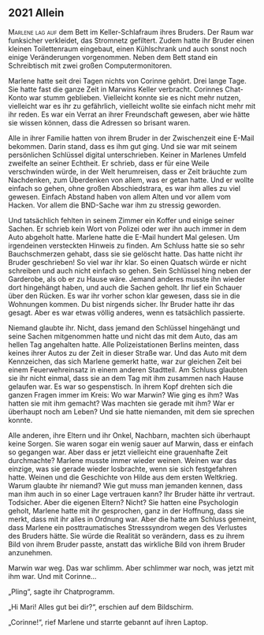 ## **2021** Allein

<span style="font-variant:small-caps;">Marlene lag auf</span> dem Bett im Keller-Schlafraum ihres Bruders.
Der Raum war funksicher verkleidet, das Stromnetz gefiltert.
Zudem hatte ihr Bruder einen kleinen Toilettenraum eingebaut, einen Kühlschrank und auch sonst noch einige Veränderungen vorgenommen.
Neben dem Bett stand ein Schreibtisch mit zwei großen Computermonitoren.

Marlene hatte seit drei Tagen nichts von Corinne gehört.
Drei lange Tage.
Sie hatte fast die ganze Zeit in Marwins Keller verbracht.
Corinnes Chat-Konto war stumm geblieben.
Vielleicht konnte sie es nicht mehr nutzen, vielleicht war es ihr zu gefährlich, vielleicht wollte sie einfach nicht mehr mit ihr reden.
Es war ein Verrat an ihrer Freundschaft gewesen, aber wie hätte sie wissen können, dass die Adressen so brisant waren.

Alle in ihrer Familie hatten von ihrem Bruder in der Zwischenzeit eine E-Mail bekommen.
Darin stand, dass es ihm gut ging.
Und sie war mit seinem persönlichen Schlüssel digital unterschrieben.
Keiner in Marlenes Umfeld zweifelte an seiner Echtheit.
Er schrieb, dass er für eine Weile verschwinden würde, in der Welt herumreisen, dass er Zeit bräuchte zum Nachdenken, zum Überdenken von allem, was er getan hatte.
Und er wollte einfach so gehen, ohne großen Abschiedstrara, es war ihm alles zu viel gewesen.
Einfach Abstand haben von allem Alten und vor allem vom Hacken.
Vor allem die BND-Sache war ihm zu stressig geworden.

Und tatsächlich fehlten in seinem Zimmer ein Koffer und einige seiner Sachen.
Er schrieb kein Wort von Polizei oder wer ihn auch immer in dem Auto abgeholt hatte.
Marlene hatte die E-Mail hundert Mal gelesen.
Um irgendeinen versteckten Hinweis zu finden.
Am Schluss hatte sie so sehr Bauchschmerzen gehabt, dass sie sie gelöscht hatte.
Das hatte nicht ihr Bruder geschrieben!
So viel war ihr klar.
So einen Quatsch würde er nicht schreiben und auch nicht einfach so gehen.
Sein Schlüssel hing neben der Garderobe, als ob er zu Hause wäre.
Jemand anderes musste ihn wieder dort hingehängt haben, und auch die Sachen geholt.
Ihr lief ein Schauer über den Rücken.
Es war ihr vorher schon klar gewesen, dass sie in die Wohnungen kommen.
Du bist nirgends sicher.
Ihr Bruder hatte ihr das gesagt.
Aber es war etwas völlig anderes, wenn es tatsächlich passierte.

Niemand glaubte ihr.
Nicht, dass jemand den Schlüssel hingehängt und seine Sachen mitgenommen hatte und nicht das mit dem Auto, das am hellen Tag angehalten hatte.
Alle Polizeistationen Berlins meinten, dass keines ihrer Autos zu der Zeit in dieser Straße war.
Und das Auto mit dem Kennzeichen, das sich Marlene gemerkt hatte, war zur gleichen Zeit bei einem Feuerwehreinsatz in einem anderen Stadtteil.
Am Schluss glaubten sie ihr nicht einmal, dass sie an dem Tag mit ihm zusammen nach Hause gelaufen war.
Es war so gespenstisch.
In ihrem Kopf drehten sich die ganzen Fragen immer im Kreis: Wo war Marwin? Wie ging es ihm?
Was hatten sie mit ihm gemacht?
Was machten sie gerade mit ihm?
War er überhaupt noch am Leben?
Und sie hatte niemanden, mit dem sie sprechen konnte.

Alle anderen, ihre Eltern und ihr Onkel, Nachbarn, machten sich überhaupt keine Sorgen.
Sie waren sogar ein wenig sauer auf Marwin, dass er einfach so gegangen war.
Aber dass er jetzt vielleicht eine grauenhafte Zeit durchmachte?
Marlene musste immer wieder weinen.
Weinen war das einzige, was sie gerade wieder losbrachte, wenn sie sich festgefahren hatte.
Weinen und die Geschichte von Hilde aus dem ersten Weltkrieg.
Warum glaubte ihr niemand?
Wie gut muss man jemanden kennen, dass man ihm auch in so einer Lage vertrauen kann?
Ihr Bruder hätte ihr vertraut.
Todsicher.
Aber die eigenen Eltern?
Nicht?
Sie hatten eine Psychologin geholt, Marlene hatte mit ihr gesprochen, ganz in der Hoffnung, dass sie merkt, dass mit ihr alles in Ordnung war.
Aber die hatte am Schluss gemeint, dass Marlene ein posttraumatisches Stresssyndrom wegen des Verlustes des Bruders hätte.
Sie würde die Realität so verändern, dass es zu ihrem Bild von ihrem Bruder passte, anstatt das wirkliche Bild von ihrem Bruder anzunehmen.

Marwin war weg.
Das war schlimm.
Aber schlimmer war noch, was jetzt mit ihm war.
Und mit Corinne...

„Pling“, sagte ihr Chatprogramm.

„Hi Mari! Alles gut bei dir?“, erschien auf dem Bildschirm.

„Corinne!“, rief Marlene und starrte gebannt auf ihren Laptop.

